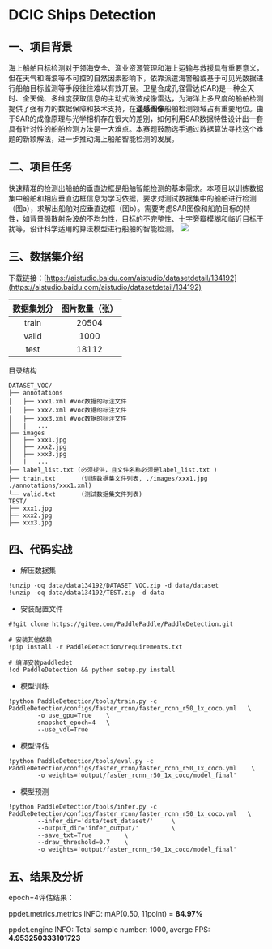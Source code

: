 # DCIC Ships Detection
## 一、项目背景
海上船舶目标检测对于领海安全、渔业资源管理和海上运输与救援具有重要意义，但在天气和海浪等不可控的自然因素影响下，依靠派遣海警船或基于可见光数据进行船舶目标监测等手段往往难以有效开展。卫星合成孔径雷达(SAR)是一种全天时、全天候、多维度获取信息的主动式微波成像雷达，为海洋上多尺度的船舶检测提供了强有力的数据保障和技术支持，在**遥感图像**船舶检测领域占有重要地位。由于SAR的成像原理与光学相机存在很大的差别，如何利用SAR数据特性设计出一套具有针对性的船舶检测方法是一大难点。本赛题鼓励选手通过数据算法寻找这个难题的新颖解法，进一步推动海上船舶智能检测的发展。

## 二、项目任务
快速精准的检测出船舶的垂直边框是船舶智能检测的基本需求。本项目以训练数据集中船舶和相应垂直边框信息为学习依据，要求对测试数据集中的船舶进行检测（图a），求解出船舶对应垂直边框（图b）。需要考虑SAR图像和船舶目标的特性，如背景强散射杂波的不均匀性，目标的不完整性、十字旁瓣模糊和临近目标干扰等，设计科学适用的算法模型进行船舶的智能检测。
![](https://ai-studio-static-online.cdn.bcebos.com/bbb26718571547019de46c49e4602a11eeface39ddf943399e8f21570012de46)

## 三、数据集介绍
下载链接：[https://aistudio.baidu.com/aistudio/datasetdetail/134192](https://aistudio.baidu.com/aistudio/datasetdetail/134192)

| 数据集划分 | 图片数量（张） |
| :--------: | :--------: |
| train     | 20504 |
| valid     | 1000  |
| test      | 18112 |

目录结构
```
DATASET_VOC/
├── annotations
│   ├── xxx1.xml #voc数据的标注文件
│   ├── xxx2.xml #voc数据的标注文件
│   ├── xxx3.xml #voc数据的标注文件
│   |   ...
├── images
│   ├── xxx1.jpg
│   ├── xxx2.jpg
│   ├── xxx3.jpg
│   |   ...
├── label_list.txt (必须提供，且文件名称必须是label_list.txt )
├── train.txt       (训练数据集文件列表, ./images/xxx1.jpg ./annotations/xxx1.xml)
└── valid.txt       (测试数据集文件列表)
TEST/
├── xxx1.jpg
├── xxx2.jpg
├── xxx3.jpg
```

## 四、代码实战
- 解压数据集
```
!unzip -oq data/data134192/DATASET_VOC.zip -d data/dataset
!unzip -oq data/data134192/TEST.zip -d data
```
- 安装配置文件
```
#!git clone https://gitee.com/PaddlePaddle/PaddleDetection.git

# 安装其他依赖
!pip install -r PaddleDetection/requirements.txt

# 编译安装paddledet
!cd PaddleDetection && python setup.py install
```
- 模型训练
```
!python PaddleDetection/tools/train.py -c PaddleDetection/configs/faster_rcnn/faster_rcnn_r50_1x_coco.yml   \
        -o use_gpu=True    \
        snapshot_epoch=4   \
        --use_vdl=True
```
- 模型评估
```
!python PaddleDetection/tools/eval.py -c PaddleDetection/configs/faster_rcnn/faster_rcnn_r50_1x_coco.yml    \
        -o weights='output/faster_rcnn_r50_1x_coco/model_final'
```
- 模型预测
```
!python PaddleDetection/tools/infer.py -c PaddleDetection/configs/faster_rcnn/faster_rcnn_r50_1x_coco.yml   \
        --infer_dir='data/test_dataset/'     \
        --output_dir='infer_output/'         \
        --save_txt=True         \
        --draw_threshold=0.7    \
        -o weights='output/faster_rcnn_r50_1x_coco/model_final'
```

## 五、结果及分析
epoch=4评估结果：

ppdet.metrics.metrics INFO: mAP(0.50, 11point) = **84.97%**

ppdet.engine INFO: Total sample number: 1000, averge FPS: **4.953250333101723**


